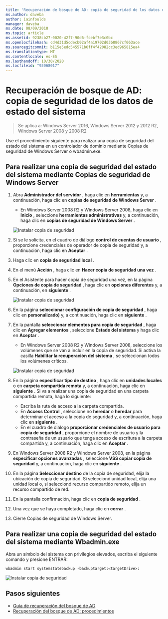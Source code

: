 ```yaml
---
title: 'Recuperación de bosque de AD: copia de seguridad de los datos de estado del sistema'
ms.author: daveba
author: iainfoulds
manager: daveba
ms.date: 08/09/2018
ms.topic: article
ms.assetid: 9238cb27-0020-42f7-90d6-fcebf7e3c0bc
ms.openlocfilehash: cd4d31d5cdecb02af4a19702d03b8867cf063ace
ms.sourcegitcommit: b115e5edc545571b6ff4f42082cc3ed965815ea4
ms.translationtype: MT
ms.contentlocale: es-ES
ms.lasthandoff: 10/30/2020
ms.locfileid: "93068017"
---
```

# <a name="ad-forest-recovery---backing-up-the-system-state-data"></a>Recuperación de bosque de AD: copia de seguridad de los datos de estado del sistema

>Se aplica a: Windows Server 2016, Windows Server 2012 y 2012 R2, Windows Server 2008 y 2008 R2

Use el procedimiento siguiente para realizar una copia de seguridad del estado del sistema en un controlador de dominio mediante Copias de seguridad de Windows Server o wbadmin.exe.

## <a name="to-perform-a-system-state-backup-using-windows-server-backup"></a>Para realizar una copia de seguridad del estado del sistema mediante Copias de seguridad de Windows Server

1. Abra **Administrador del servidor** , haga clic en **herramientas** y, a continuación, haga clic en **copias de seguridad de Windows Server** .
   - En Windows Server 2008 R2 y Windows Server 2008, haga clic en **Inicio** , seleccione **herramientas administrativas** y, a continuación, haga clic en **copias de seguridad de Windows Server** .

   ![Instalar copia de seguridad](media/AD-Forest-Recovery-Backing-up-a-Full-Server/fullbackup1.png)

2. Si se le solicita, en el cuadro de diálogo **control de cuentas de usuario** , proporcione credenciales de operador de copia de seguridad y, a continuación, haga clic en **Aceptar** .
3. Haga clic en **copia de seguridad local** .
4. En el menú **Acción** , haga clic en **Hacer copia de seguridad una vez** .
5. En el Asistente para hacer copia de seguridad una vez, en la página **Opciones de copia de seguridad** , haga clic en **opciones diferentes** y, a continuación, en **siguiente** .

   ![Instalar copia de seguridad](media/AD-Forest-Recovery-Backing-up-a-Full-Server/fullbackup3.png)

6. En la página **seleccionar configuración de copia de seguridad** , haga clic en **personalizado)** y, a continuación, haga clic en **siguiente** .
7. En la pantalla **seleccionar elementos para copia de seguridad** , haga clic en **Agregar elementos** , seleccione **Estado del sistema** y haga clic en **Aceptar** .
   - En Windows Server 2008 R2 y Windows Server 2008, seleccione los volúmenes que se van a incluir en la copia de seguridad. Si activa la casilla **Habilitar la recuperación del sistema** , se seleccionan todos los volúmenes críticos.

   ![Instalar copia de seguridad](media/AD-Forest-Recovery-Backing-up-System-State/systemstatebackup.png)

8. En la página **especificar tipo de destino** , haga clic en **unidades locales** o en **carpeta compartida remota** y, a continuación, haga clic en **siguiente** .  Si va a realizar una copia de seguridad en una carpeta compartida remota, haga lo siguiente:
   - Escriba la ruta de acceso a la carpeta compartida.
   - En **Access Control** , seleccione no **heredar** o **heredar** para determinar el acceso a la copia de seguridad y, a continuación, haga clic en **siguiente** .
   - En el cuadro de diálogo **proporcionar credenciales de usuario para copia de seguridad** , proporcione el nombre de usuario y la contraseña de un usuario que tenga acceso de escritura a la carpeta compartida y, a continuación, haga clic en **Aceptar** .

9. En Windows Server 2008 R2 y Windows Server 2008, en la página **especificar opciones avanzadas** , seleccione **VSS copiar copia de seguridad** y, a continuación, haga clic en **siguiente** .
10. En la página **Seleccionar destino** de la copia de seguridad, elija la ubicación de copia de seguridad.  Si seleccionó unidad local, elija una unidad local o, si seleccionó recurso compartido remoto, elija un recurso compartido de red.
11. En la pantalla confirmación, haga clic en **copia de seguridad** .
12. Una vez que se haya completado, haga clic en **cerrar** .
13. Cierre Copias de seguridad de Windows Server.

## <a name="to-perform-a-system-state-backup-using-wbadminexe"></a>Para realizar una copia de seguridad del estado del sistema mediante Wbadmin.exe

Abra un símbolo del sistema con privilegios elevados, escriba el siguiente comando y presione ENTRAR:

   ```
   wbadmin start systemstatebackup -backuptarget:<targetDrive>:
   ```

   ![Instalar copia de seguridad](media/AD-Forest-Recovery-Backing-up-System-State/systemstatebackup2.png)

## <a name="next-steps"></a>Pasos siguientes

- [Guía de recuperación del bosque de AD](AD-Forest-Recovery-Guide.md)
- [Recuperación del bosque de AD: procedimientos](AD-Forest-Recovery-Procedures.md)
